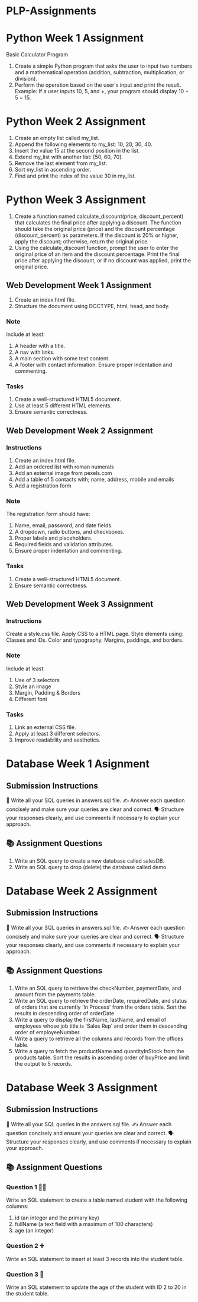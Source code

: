 # PLP-Assignments

# Python Week 1 Assignment
Basic Calculator Program 

1. Create a simple Python program that asks the user to input two numbers and a mathematical operation (addition, subtraction, multiplication, or division).
2. Perform the operation based on the user's input and print the result.
Example: If a user inputs 10, 5, and +, your program should display 10 + 5 = 15.

# Python Week 2 Assignment
1. Create an empty list called my_list.
2. Append the following elements to my_list: 10, 20, 30, 40.
3. Insert the value 15 at the second position in the list.
4. Extend my_list with another list: [50, 60, 70].
5. Remove the last element from my_list.
6. Sort my_list in ascending order.
7. Find and print the index of the value 30 in my_list.

# Python Week 3 Assignment
1. Create a function named calculate_discount(price, discount_percent) that calculates the final price after applying a discount. The function should take the original price (price) and the discount percentage (discount_percent) as parameters. If the discount is 20% or higher, apply the discount; otherwise, return the original price.
2. Using the calculate_discount function, prompt the user to enter the original price of an item and the discount percentage. Print the final price after applying the discount, or if no discount was applied, print the original price.

## Web Development Week 1 Assignment
1. Create an index.html file.
2. Structure the document using DOCTYPE, html, head, and body.
   
### Note
Include at least:
1. A header with a title.
2. A nav with links.
3. A main section with some text content.
4. A footer with contact information. Ensure proper indentation and commenting.

### Tasks
1. Create a well-structured HTML5 document.
2. Use at least 5 different HTML elements.
3. Ensure semantic correctness.

## Web Development Week 2 Assignment
### Instructions
1. Create an index.html file.
2. Add an ordered list with roman numerals
3. Add an external image from pexels.com
4. Add a table of 5 contacts with; name, address, mobile and emails
5. Add a registration form
   
### Note
The registration form should have:
1. Name, email, password, and date fields.
2. A dropdown, radio buttons, and checkboxes.
3. Proper labels and placeholders.
4. Required fields and validation attributes.
5. Ensure proper indentation and commenting.

### Tasks
1. Create a well-structured HTML5 document.
2. Ensure semantic correctness.

## Web Development Week 3 Assignment
### Instructions
Create a style.css file. Apply CSS to a HTML page. Style elements using: Classes and IDs. Color and typography. Margins, paddings, and borders.

### Note
Include at least:
1. Use of 3 selectors
2. Style an image
3. Margin, Padding & Borders
4. Different font

### Tasks
1. Link an external CSS file.
2. Apply at least 3 different selectors.
3. Improve readability and aesthetics.

# Database Week 1 Asignment
## Submission Instructions
📂 Write all your SQL queries in answers.sql file.
✍️ Answer each question concisely and make sure your queries are clear and correct.
🗣️ Structure your responses clearly, and use comments if necessary to explain your approach.

## 📚 Assignment Questions
1. Write an SQL query to create a new database called salesDB.
2. Write an SQL query to drop (delete) the database called demo.

# Database Week 2 Assignment
## Submission Instructions
📂 Write all your SQL queries in answers.sql file.
✍️ Answer each question concisely and make sure your queries are clear and correct.
🗣️ Structure your responses clearly, and use comments if necessary to explain your approach.

## 📚 Assignment Questions
1. Write an SQL query to retrieve the checkNumber, paymentDate, and amount from the payments table.
2. Write an SQL query to retrieve the orderDate, requiredDate, and status of orders that are currently 'In Process' from the orders table. Sort the results in descending order of orderDate
3. Write a query to display the firstName, lastName, and email of employees whose job title is 'Sales Rep' and order them in descending order of employeeNumber.
4. Write a query to retrieve all the columns and records from the offices table.
5. Write a query to fetch the productName and quantityInStock from the products table. Sort the results in ascending order of buyPrice and limit the output to 5 records.

# Database Week 3 Assignment
## Submission Instructions
📂 Write all your SQL queries in the answers.sql file.
✍️ Answer each question concisely and ensure your queries are clear and correct.
🗣️ Structure your responses clearly, and use comments if necessary to explain your approach.

## 📚 Assignment Questions
### Question 1 🧑‍🎓
Write an SQL statement to create a table named student with the following columns:
1. id (an integer and the primary key)
2. fullName (a text field with a maximum of 100 characters)
3. age (an integer)
   
### Question 2 ➕
Write an SQL statement to insert at least 3 records into the student table.

### Question 3 🔄
Write an SQL statement to update the age of the student with ID 2 to 20 in the student table.
